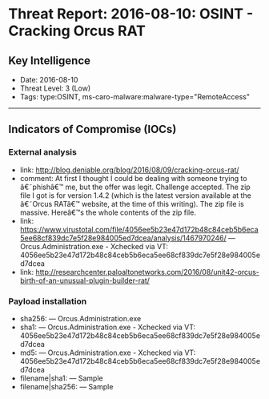 # Threat Report: 2016-08-10: OSINT - Cracking Orcus RAT


## Key Intelligence
* Date: 2016-08-10
* Threat Level: 3 (Low)
* Tags: type:OSINT, ms-caro-malware:malware-type="RemoteAccess"

---

## Indicators of Compromise (IOCs)
### External analysis
* link: http://blog.deniable.org/blog/2016/08/09/cracking-orcus-rat/
* comment: At first I thought I could be dealing with someone trying to â€˜phishâ€™ me, but the offer was legit. Challenge accepted. The zip file I got is for version 1.4.2 (which is the latest version available at the â€˜Orcus RATâ€™ website, at the time of this writing). The zip file is massive. Hereâ€™s the whole contents of the zip file.
* link: https://www.virustotal.com/file/4056ee5b23e47d172b48c84ceb5b6eca5ee68cf839dc7e5f28e984005ed7dcea/analysis/1467970246/ — Orcus.Administration.exe - Xchecked via VT: 4056ee5b23e47d172b48c84ceb5b6eca5ee68cf839dc7e5f28e984005ed7dcea
* link: http://researchcenter.paloaltonetworks.com/2016/08/unit42-orcus-birth-of-an-unusual-plugin-builder-rat/

### Payload installation
* sha256: <sha256> — Orcus.Administration.exe
* sha1: <sha1> — Orcus.Administration.exe - Xchecked via VT: 4056ee5b23e47d172b48c84ceb5b6eca5ee68cf839dc7e5f28e984005ed7dcea
* md5: <md5> — Orcus.Administration.exe - Xchecked via VT: 4056ee5b23e47d172b48c84ceb5b6eca5ee68cf839dc7e5f28e984005ed7dcea
* filename|sha1: <sha1> — Sample
* filename|sha256: <sha256> — Sample

